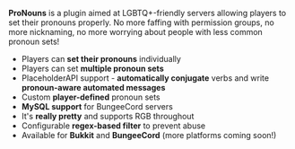 **ProNouns** is a plugin aimed at LGBTQ+-friendly servers allowing players to set their pronouns properly. No more faffing with permission groups, no more nicknaming, no more worrying about people with less common pronoun sets!

- Players can **set their pronouns** individually
- Players can set **multiple pronoun sets**
- PlaceholderAPI support - **automatically conjugate** verbs and write **pronoun-aware automated messages**
- Custom **player-defined** pronoun sets
- **MySQL support** for BungeeCord servers
- It's **really pretty** and supports RGB throughout
- Configurable **regex-based filter** to prevent abuse
- Available for **Bukkit** and **BungeeCord** (more platforms coming soon!)
